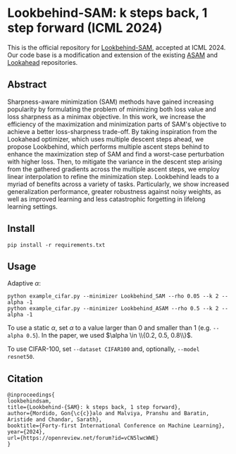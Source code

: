 # Lookbehind-SAM: k steps back, 1 step forward (ICML 2024)

This is the official repository for [Lookbehind-SAM](https://arxiv.org/abs/2307.16704), accepted at ICML 2024. Our code base is a modification and extension of the existing [ASAM](https://github.com/SamsungLabs/ASAM) and [Lookahead](https://github.com/michaelrzhang/lookahead) repositories.

## Abstract
Sharpness-aware minimization (SAM) methods have gained increasing popularity by formulating the problem of minimizing both loss value and loss sharpness as a minimax objective. In this work, we increase the efficiency of the maximization and minimization parts of SAM's objective to achieve a better loss-sharpness trade-off. By taking inspiration from the Lookahead optimizer, which uses multiple descent steps ahead, we propose Lookbehind, which performs multiple ascent steps behind to enhance the maximization step of SAM and find a worst-case perturbation with higher loss. Then, to mitigate the variance in the descent step arising from the gathered gradients across the multiple ascent steps, we employ linear interpolation to refine the minimization step. Lookbehind leads to a myriad of benefits across a variety of tasks. Particularly, we show increased generalization performance, greater robustness against noisy weights, as well as improved learning and less catastrophic forgetting in lifelong learning settings.

## Install
```
pip install -r requirements.txt
```

## Usage
Adaptive $\alpha$:
```
python example_cifar.py --minimizer Lookbehind_SAM --rho 0.05 --k 2 --alpha -1
python example_cifar.py --minimizer Lookbehind_ASAM --rho 0.5 --k 2 --alpha -1
```
To use a static $\alpha$, set $\alpha$ to a value larger than 0 and smaller than 1 (e.g. ```--alpha 0.5```). In the paper, we used $\alpha \in \\{0.2, 0.5, 0.8\\}$. 

To use CIFAR-100, set ```--dataset CIFAR100``` and, optionally, ```--model resnet50```.

## Citation
```
@inproceedings{
lookbehindsam,
title={Lookbehind-{SAM}: k steps back, 1 step forward},
author={Mordido, Gon{\c{c}}alo and Malviya, Pranshu and Baratin, Aristide and Chandar, Sarath},
booktitle={Forty-first International Conference on Machine Learning},
year={2024},
url={https://openreview.net/forum?id=vCN5lwcWWE}
}
```
